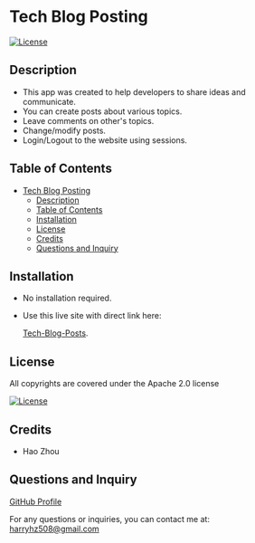 # Tech Blog Posting

[![License](https://img.shields.io/badge/License-Apache_2.0-blue.svg)](https://choosealicense.com/licenses/apache-2.0/)

## Description

- This app was created to help developers to share ideas and communicate.
- You can create posts about various topics.
- Leave comments on other's topics.
- Change/modify posts.
- Login/Logout to the website using sessions.

## Table of Contents

- [Tech Blog Posting](#tech-blog-posting)
  - [Description](#description)
  - [Table of Contents](#table-of-contents)
  - [Installation](#installation)
  - [License](#license)
  - [Credits](#credits)
  - [Questions and Inquiry](#questions-and-inquiry)

## Installation

- No installation required.
- Use this live site with direct link here:

  [Tech-Blog-Posts](https://tech-blog-posting.herokuapp.com/).

## License

All copyrights are covered under the Apache 2.0 license

[![License](https://img.shields.io/badge/License-Apache_2.0-blue.svg)](https://choosealicense.com/licenses/apache-2.0/)

## Credits

- Hao Zhou

## Questions and Inquiry

[GitHub Profile](#https://github.com/roflmelon)

For any questions or inquiries, you can contact me at:
harryhz508@gmail.com
